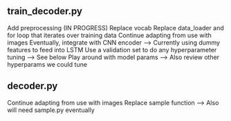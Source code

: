 ## train\_decoder.py
Add preprocessing (IN PROGRESS)
Replace vocab
Replace data\_loader and for loop that iterates over training data
Continue adapting from use with images
Eventually, integrate with CNN encoder --> Currently using dummy features to feed into LSTM
Use a validation set to do any hyperparameter tuning --> See below
Play around with model params --> Also review other hyperparams we could tune

## decoder.py
Continue adapting from use with images
Replace sample function --> Also will need sample.py eventually
